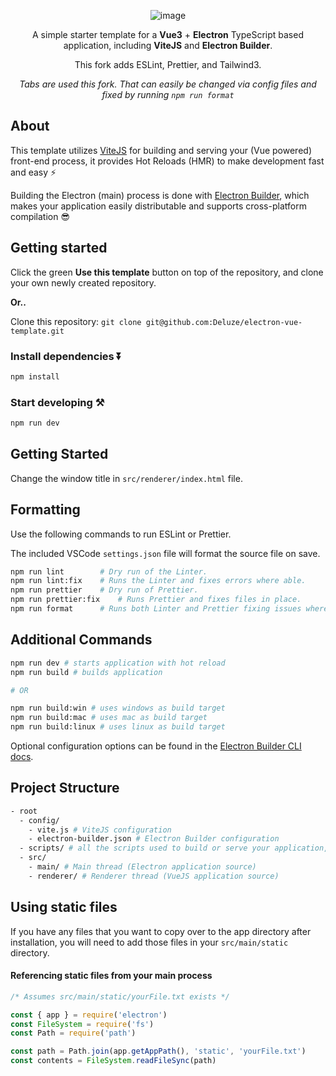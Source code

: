 <div align="center"> 
  
![image](https://user-images.githubusercontent.com/32544586/163651496-2589c0b0-4151-4941-9d90-4275eea5fd83.png)

A simple starter template for a **Vue3** + **Electron** TypeScript based application, including **ViteJS** and **Electron Builder**.

This fork adds ESLint, Prettier, and Tailwind3.

_Tabs are used this fork. That can easily be changed via config files and fixed by running `npm run format`_

</div>

## About

This template utilizes [ViteJS](https://vitejs.dev) for building and serving your (Vue powered) front-end process, it provides Hot Reloads (HMR) to make development fast and easy ⚡

Building the Electron (main) process is done with [Electron Builder](https://www.electron.build/), which makes your application easily distributable and supports cross-platform compilation 😎

## Getting started

Click the green **Use this template** button on top of the repository, and clone your own newly created repository.

**Or..**

Clone this repository: `git clone git@github.com:Deluze/electron-vue-template.git`

### Install dependencies ⏬

```bash
npm install
```

### Start developing ⚒️

```bash
npm run dev
```

## Getting Started

Change the window title in `src/renderer/index.html` file.

## Formatting

Use the following commands to run ESLint or Prettier.

The included VSCode `settings.json` file will format the source file on save.

```bash
npm run lint 		# Dry run of the Linter.
npm run lint:fix 	# Runs the Linter and fixes errors where able.
npm run prettier 	# Dry run of Prettier.
npm run prettier:fix	# Runs Prettier and fixes files in place.
npm run format 		# Runs both Linter and Prettier fixing issues where able.
```

## Additional Commands

```bash
npm run dev # starts application with hot reload
npm run build # builds application

# OR

npm run build:win # uses windows as build target
npm run build:mac # uses mac as build target
npm run build:linux # uses linux as build target
```

Optional configuration options can be found in the [Electron Builder CLI docs](https://www.electron.build/cli.html).

## Project Structure

```bash
- root
  - config/
    - vite.js # ViteJS configuration
    - electron-builder.json # Electron Builder configuration
  - scripts/ # all the scripts used to build or serve your application, change as you like.
  - src/
    - main/ # Main thread (Electron application source)
    - renderer/ # Renderer thread (VueJS application source)
```

## Using static files

If you have any files that you want to copy over to the app directory after installation, you will need to add those files in your `src/main/static` directory.

#### Referencing static files from your main process

```js
/* Assumes src/main/static/yourFile.txt exists */

const { app } = require('electron')
const FileSystem = require('fs')
const Path = require('path')

const path = Path.join(app.getAppPath(), 'static', 'yourFile.txt')
const contents = FileSystem.readFileSync(path)
```
